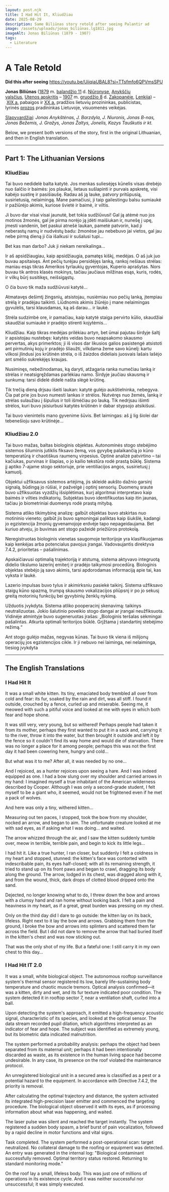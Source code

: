 ```yaml
---
layout: post.njk
title: I Had Hit It, Kliudžiau
date: 2025-08-29
description: Same Biliūnas story retold after seeing Palantir ad
image: /assets/uploads/jonas_biliūnas.lg1811.jpg
imageAlt: Jonas Biliūnas (1879 - 1907)
tags:
  - Literature
---
```

# A Tale Retold

**D﻿id this after seeing** https://youtu.be/UiiqiaUBAL8?si=TTsfmfo6QPVmsSPU 

**Jonas Biliūnas** ([1879](https://lt.wikipedia.org/wiki/1879 "1879") m. [balandžio 11](https://lt.wikipedia.org/wiki/Baland%C5%BEio_11 "Balandžio 11") d. [Niūronyse](https://lt.wikipedia.org/wiki/Ni%C5%ABronys "Niūronys"), [Anykščių valsčius](https://lt.wikipedia.org/wiki/Anyk%C5%A1%C4%8Di%C5%B3_vals%C4%8Dius "Anykščių valsčius"), [Utenos apskritis](https://lt.wikipedia.org/wiki/Utenos_apskritis "Utenos apskritis") – [1907](https://lt.wikipedia.org/wiki/1907 "1907") m. [gruodžio 8](https://lt.wikipedia.org/wiki/Gruod%C5%BEio_8 "Gruodžio 8") d. [Zakopanėje](https://lt.wikipedia.org/wiki/Zakopan%C4%97 "Zakopanė"), [Lenkija](https://lt.wikipedia.org/wiki/Lenkija "Lenkija")) – [XIX a.](https://lt.wikipedia.org/wiki/XIX_am%C5%BEius "XIX amžius") pabaigos ir [XX a.](https://lt.wikipedia.org/wiki/XX_am%C5%BEius "XX amžius") pradžios lietuvių prozininkas, publicistas, lyrinės [prozos](https://lt.wikipedia.org/wiki/Proza "Proza") pradininkas Lietuvoje, visuomenės veikėjas.

[Slapyvardžiai](https://lt.wikipedia.org/wiki/Slapyvardis "Slapyvardis"): *Jonas Anykštėnas, J. Barzdyla, J. Niuronis, Jonas B-nas, Jonas Bežemis, J. Gražys, Jonas Žaltys, Jonelis, Kazys Tauškutis ir kt.*

Below, we present both versions of the story, first in the original Lithuanian, and then in English translation.

- - -

## Part 1: The Lithuanian Versions

### Kliudžiau

Tai buvo nedidelė balta katytė. Jos menkas suliesėjęs kūnelis visas drebėjo nuo šalčio ir baimės: jos plaukai, lietaus sušlapinti ir purvais apskretę, visi kabėjo sustirę ir pasišiaušę. Radau aš ją lauke, patvory pritūpusią, susirietusią, nelaimingą. Mane pamačiusi, ji taip gailestingu balsu sumiaukė ir pažiūrėjo akimis, kuriose švietė ir baimė, ir viltis.

Ji buvo dar visai visai jaunutė, bet tokia sudžiūvusi! Gal ją atėmė nuo jos motinos žmonės, gal jie pirma norėjo ją įdėti maišiukan ir, nunešę į upę, įmesti vandenin, bet paskui atnešė laukan, pametė patvorin, kad ji neberastų namų ir nudvėstų badu: žmonėse jau nebebuvo jai vietos, gal jau nebe pirmą dieną ji čia išalkusi ir sušalusi tupi…

Bet kas man darbo? Juk ji niekam nereikalinga…

Ir aš apsidžiaugiau, kaip apsidžiaugia, pamatęs kiškį, medėjas. O aš juk juo buvau apsitaisęs. Ant pečių turėjau persidėjęs lanką, rankoj nešiaus strėlas: maniau esąs tikras Amerikos tyrlaukių gyventojas, Kuperio aprašytas. Nors buvau tik antros klasės mokinys, tačiau jaučiaus milžinas esąs, kuris, rodės, ir vilkų būrį susitikęs, neišsigąstų.

O čia buvo tik maža sudžiūvusi katytė…

Atmatavęs dešimtį žingsnių, atsistojau, nusiėmiau nuo pečių lanką, įtempiau strėlą ir pradėjau taikinti. Liūdnomis akimis žiūrėjo į mane nelaimingas gyvulėlis, tarsi klausdamas, ką aš darau… ir laukė.

Strėla sudzimbė ore, ir pamačiau, kaip katytė staiga pervirto kūlio, skaudžiai skaudžiai sumiaukė ir pradėjo stirenti kojytėmis…

Kliudžiau. Kaip tikras medėjas prilėkiau artyn, bet ūmai pajutau širdyje šaltį ir apsistojau nustebęs: katytės veidas buvo neapsakomo skausmo pervertas, akys primerktos; ji iš visos dar likusios galios pasistengė atsistoti ant pirmutinių kojų ir pradėjo šliaužti, vilkdama žeme savo kūnelį: kartu vilkosi įlindusi jos krūtinėn strėla, o iš žaizdos dideliais juosvais lašais lašėjo ant smėlio sukrekėjęs kraujas.

Nusiminęs, nebežinodamas, ką daryti, atžagaria ranka numečiau lanką ir strėlas ir neatsigręždamas parlėkiau namo. Širdyje jaučiau skausmą ir sunkumą: tarsi didelė didelė našta slėgė krūtinę.

Tik trečią dieną drįsau išeiti laukan: katytė gulėjo aukštielninka, nebegyva. Čia pat prie jos buvo numesti lankas ir strėlos. Nutvėręs nuo žemės, lanką ir strėlas sulaužiau į šipulius ir toli išmėčiau po lauką. Tik nedrįsau išimti strėlos, kuri buvo įsisiurbusi katytės krūtinėn ir dabar stypsojo atsikišusi.

Tai buvo vienintelis mano gyvenime šūvis. Bet laimingas: aš jį lig šiolei dar tebenešioju savo krūtinėje…

### K﻿liudžiau 2.0

Tai buvo mažas, baltas biologinis objektas. Autonominės stogo stebėjimo sistemos šiluminis jutiklis fiksavo žemą, vos gyvybę palaikančią jo kūno temperatūrą ir chaotiškus raumenų virpesius. Optinė analizė patvirtino – tai kačiukas, purvinas ir šlapias, o jo kailio tekstūra rodė prastą būklę. Sistema jį aptiko 7-ajame stogo sektoriuje, prie ventiliacijos angos, susirietusį į kamuolį.

Objektui užfiksavus sistemos artėjimą, jis skleidė aukšto dažnio garsinį signalą, būdingą jo rūšiai, ir pažvelgė į optinį sensorių. Duomenų sraute buvo užfiksuotas vyzdžių išsiplėtimas, kurį algoritmai interpretavo kaip baimės ir vilties indikatorių. Subjektas buvo identifikuotas kaip itin jaunas, tačiau jo biometriniai duomenys rodė prastą mitybą.

Sistema atliko tikimybinę analizę: galbūt objektas buvo atskirtas nuo motininio vieneto; galbūt jis buvo sąmoningai paliktas kaip šiukšlė, kadangi jo egzistencija žmonių gyvenamojoje erdvėje tapo nepageidaujama. Bet kuriuo atveju, jo buvimas ant stogo pažeidė priežiūros protokolą.

Neregistruotas biologinis vienetas saugomoje teritorijoje yra klasifikuojamas kaip kenkėjas arba potencialus pavojus įrangai. Vadovaujantis direktyva 7.4.2, prioritetas – pašalinimas.

Apskaičiavusi optimalią trajektoriją ir atstumą, sistema aktyvavo integruotą didelio tikslumo lazerinį emiterį ir pradėjo taikymosi procedūrą. Biologinis objektas stebėjo ją savo akimis, tarsi apdorodamas informaciją apie tai, kas vyksta ir laukė.

Lazerio impulsas buvo tylus ir akimirksniu pasiekė taikinį. Sistema užfiksavo staigų kūno spazmą, trumpą skausmo vokalizacijos pliūpsnį ir po jo sekusį greitą motorinių funkcijų bei gyvybinių ženklų nykimą.

Užduotis įvykdyta. Sistema atliko pooperacinį skenavimą: taikinys neutralizuotas. Jokio šalutinio poveikio stogo dangai ar įrangai neužfiksuota. Vidinėje atmintyje buvo sugeneruotas įrašas: „Biologinis teršalas sėkmingai pašalintas. Atkurta optimali teritorijos būklė. Grįžtama į standartinį stebėjimo režimą.“

Ant stogo gulėjo mažas, negyvas kūnas. Tai buvo tik viena iš milijonų operacijų jos egzistencijos cikle. Ir ji nebuvo nei laiminga, nei nelaiminga, tiesiog įvykdyta

- - -

## The English Translations

### I Had Hit It

It was a small white kitten. Its tiny, emaciated body trembled all over from cold and fear: its fur, soaked by the rain and dirt, was all stiff. I found it outside, crouched by a fence, curled up and miserable. Seeing me, it meowed with such a pitiful voice and looked at me with eyes in which both fear and hope shone.

It was still very, very young, but so withered! Perhaps people had taken it from its mother, perhaps they first wanted to put it in a sack and, carrying it to the river, throw it into the water, but then brought it outside and left it by the fence so it couldn't find its way home and would die of starvation. There was no longer a place for it among people; perhaps this was not the first day it had been cowering here, hungry and cold…

But what was it to me? After all, it was needed by no one…

And I rejoiced, as a hunter rejoices upon seeing a hare. And I was indeed equipped as one. I had a bow slung over my shoulder and carried arrows in my hand: I imagined myself a true inhabitant of the American wilderness described by Cooper. Although I was only a second-grade student, I felt myself to be a giant who, it seemed, would not be frightened even if he met a pack of wolves.

And here was only a tiny, withered kitten…

Measuring out ten paces, I stopped, took the bow from my shoulder, nocked an arrow, and began to aim. The unfortunate creature looked at me with sad eyes, as if asking what I was doing… and waited.

The arrow whizzed through the air, and I saw the kitten suddenly tumble over, meow in terrible, terrible pain, and begin to kick its little legs…

I had hit it. Like a true hunter, I ran closer, but suddenly I felt a coldness in my heart and stopped, stunned: the kitten's face was contorted with indescribable pain, its eyes half-closed; with all its remaining strength, it tried to stand up on its front paws and began to crawl, dragging its body along the ground. The arrow, lodged in its chest, was dragged along with it, and from the wound, thick, dark drops of clotted blood dripped onto the sand.

Dejected, no longer knowing what to do, I threw down the bow and arrows with a clumsy hand and ran home without looking back. I felt a pain and heaviness in my heart, as if a great, great burden was pressing on my chest.

Only on the third day did I dare to go outside: the kitten lay on its back, lifeless. Right next to it lay the bow and arrows. Grabbing them from the ground, I broke the bow and arrows into splinters and scattered them far across the field. But I did not dare to remove the arrow that had buried itself in the kitten's chest and was now sticking out.

That was the only shot of my life. But a fateful one: I still carry it in my own chest to this day…

### I Had Hit IT 2.0

It was a small, white biological object. The autonomous rooftop surveillance system's thermal sensor registered its low, barely life-sustaining body temperature and chaotic muscle tremors. Optical analysis confirmed—it was a kitten, dirty and wet, and its fur texture indicated poor condition. The system detected it in rooftop sector 7, near a ventilation shaft, curled into a ball.

Upon detecting the system's approach, it emitted a high-frequency acoustic signal, characteristic of its species, and looked at the optical sensor. The data stream recorded pupil dilation, which algorithms interpreted as an indicator of fear and hope. The subject was identified as extremely young, but its biometric data indicated malnutrition.

The system performed a probability analysis: perhaps the object had been separated from its maternal unit; perhaps it had been intentionally discarded as waste, as its existence in the human living space had become undesirable. In any case, its presence on the roof violated the maintenance protocol.

An unregistered biological unit in a secured area is classified as a pest or a potential hazard to the equipment. In accordance with Directive 7.4.2, the priority is removal.

After calculating the optimal trajectory and distance, the system activated its integrated high-precision laser emitter and commenced the targeting procedure. The biological object observed it with its eyes, as if processing information about what was happening, and waited.

The laser pulse was silent and reached the target instantly. The system registered a sudden body spasm, a brief burst of pain vocalization, followed by a rapid decline in motor functions and vital signs.

Task completed. The system performed a post-operational scan: target neutralized. No collateral damage to the roofing or equipment was detected. An entry was generated in the internal log: "Biological contaminant successfully removed. Optimal territory status restored. Returning to standard monitoring mode."

On the roof lay a small, lifeless body. This was just one of millions of operations in its existence cycle. And it was neither successful nor unsuccessful; it was simply executed.